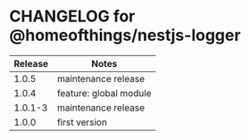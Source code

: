 # CHANGELOG for @homeofthings/nestjs-logger

| Release | Notes                  |
| ------- | ---------------------- |
| 1.0.5   | maintenance release    |
| 1.0.4   | feature: global module |
| 1.0.1-3 | maintenance release    |
| 1.0.0   | first version          |
